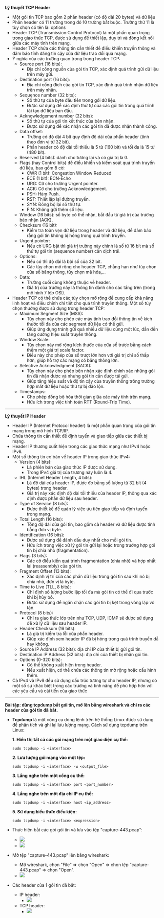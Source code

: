 **Lý thuyết TCP Header**
- Một gói tin TCP bao gồm 2 phần header (có độ dài 20 bytes) và dữ liệu
- Phần header có 11 trường trong đó 10 trường bắt buộc. Trường thứ 11 là tùy chọn có tên là: options 
- Header TCP (Transmission Control Protocol) là một phần quan trọng trong giao thức TCP, được sử dụng để thiết lập, duy trì và đóng kết nối giữa các máy tính trên mạng. 
- Header TCP chứa các thông tin cần thiết để điều khiển truyền thông và đảm bảo tính đáng tin cậy của dữ liệu trao đổi qua mạng.
- Ý nghĩa của các trường quan trọng trong header TCP:
  - Source port (16 bits): 
    - Địa chỉ cổng nguồn của gói tin TCP, xác định quá trình gửi dữ liệu trên máy gửi.
  - Destination port (16 bits):
    - Địa chỉ cổng đích của gói tin TCP, xác định quá trình nhận dữ liệu trên máy nhận.
  - Sequence number (32 bits):
    - Số thứ tự của byte đầu tiên trong gói dữ liệu. 
    - Được sử dụng để xác định thứ tự của các gói tin trong quá trình tái tạo dữ liệu ban đầu.
  - Acknowledgement number (32 bits):
    - Số thứ tự của gói tin kết thúc của bên nhận. 
    - Được sử dụng để xác nhận các gói tin đã được nhận thành công.
  - Data offset:
    - Trường có độ dài 4 bít quy định độ dài của phần header (tính theo đơn vị từ 32 bít). 
    - Phần header có độ dài tối thiểu là 5 từ (160 bit) và tối đa là 15 từ (480 bít).
  - Reserved (4 bits): dành cho tương lai và có giá trị là 0.
  - Flags (hay Control bits) để điều khiển và kiểm soát quá trình truyền dữ liệu, bao gồm 8 cờ:
    - CWR (1 bit): Congestion Window Reduced
    - ECE (1 bit): ECN-Echo
    - URG: Cờ cho trường Urgent pointer.
    - ACK: Cờ cho trường Acknowledgement.
    - PSH: Hàm Push.
    - RST: Thiết lập lại đường truyền.
    - SYN: Đồng bộ lại số thứ tự.
    - FIN: Không gửi thêm số liệu.
  - Window (16 bits): số byte có thể nhận, bắt đầu từ giá trị của trường báo nhận (ACK).
  - Checksum (16 bit):
    - Kiểm tra toàn vẹn dữ liệu trong header và dữ liệu, để đảm bảo rằng gói tin không bị hỏng trong quá trình truyền.
  - Urgent pointer:
    - Nếu cờ URG bật thì giá trị trường này chính là số từ 16 bít mà số thứ tự gói tin (sequence number) cần dịch trái.
  - Options: 
    - Nếu có thì độ dài là bội số của 32 bít.
    - Các tùy chọn mở rộng cho header TCP, chẳng hạn như tùy chọn cửa sổ băng thông, tùy chọn mã hóa,...
  - Data:
    - Trường cuối cùng không thuộc về header. 
    - Giá trị của trường này là thông tin dành cho các tầng trên (trong mô hình 7 lớp OSI).
- Header TCP có thể chứa các tùy chọn mở rộng để cung cấp khả năng linh hoạt và điều chỉnh chi tiết cho quá trình truyền thông. Một số tùy chọn thường được sử dụng trong header TCP:
  - Maximum Segment Size (MSS): 
    - Tùy chọn này cho phép các máy tính trao đổi thông tin về kích thước tối đa của các segment dữ liệu có thể gửi.
    - Giúp ứng dụng tránh gửi quá nhiều dữ liệu cùng một lúc, dẫn đến tăng cường hiệu suất truyền thông.
  - Window Scale:
    - Tùy chọn này mở rộng kích thước của cửa sổ trược bằng cách thêm một giá trị scale factor.
    - Điều này cho phép của sổ trượt lớn hơn với giá trị chỉ số thấp hơn, giúp hỗ trợ các mạng có băng thông lớn.
  - Selective Acknowledgment (SACK):
    - Tùy chọn này cho phép bên nhận xác định chính xác những gói tin đã nhận được và nhưng gói tin cần được tái gửi.
    - Giúp tăng hiệu suất và độ tin cậy của truyền thông trông trường hợp mất dữ liệu hoặc thứ tự bị đảo lộn.
  - Timestamps:
    - Cho phép đồng bộ hóa thời gian giữa các máy tính trên mạng.
    - Hữu ích trong việc tính toán RTT (Round-Trip Time).  
***
**Lý thuyết IP Header**
- Header IP (Internet Protocol header) là một phần quan trọng của gói tin mạng trong mô hình TCP/IP.
- Chứa thông tin cần thiết để định tuyến và giao tiếp giữa các thiết bị mạng.
- Header IP thương xuất hiện trong các giao thức mạng như IPv4 hoặc IPv6.
- Một số thông tin cơ bản về header IP trong giao thức IPv4:
  - Version (4 bits): 
    - Là phiên bản của giao thức IP được sử dụng.
    - Trong IPv4 giá trị của trương này luôn là 4.
  - IHL (Internet Header Length, 4 bits): 
    - Là độ dài của header IP, được đo bằng số lượng từ 32 bít (4 bytes) trong header.
    - Giá trị này xác định độ dài tối thiểu của header IP, thông qua xác định được phần dữ liệu sau header.
  - Type of Service (8 bits):
    - Được thiết kế để quản lý việc ưu tiên giao tiếp và định tuyến trong mạng.
  - Total Length (16 bits):
    - Tổng độ dài của gói tin, bao gồm cả header và dữ liệu được tính bằng đơn vị byte.
  - Identification (16 bits):
    - Được sử dụng để đánh dấu duy nhất cho mỗi gói tin.
    - Hữu ích trong việc xử lý gói tin gửi lại hoặc trong trường hợp gói tin bị chia nhỏ (fragmentation).
  - Flags (3 bits):
    - Các cờ điều kiển quá trình fragmentation (chia nhỏ) và hợp nhất lại (reassembly) của gói tin.
  - Fragment Offset (13 bits):
    - Xác định vị trí của các phần dữ liệu trong gói tin sau khi nó bị chia nhỏ, đơn vị là byte.
  - Time to Live (TLL, 8 bits):
    - Chỉ định số lượng bước lặp tối đa mà gói tin có thể đi qua trước khi bị hủy bỏ.
    - Được sử dụng để ngăn chặn các gói tin bị kẹt trong vòng lặp vô tận.
  - Protocol (8 bits):
    - Chỉ ra giao thức lớp trên như TCP, UDP, ICMP sẽ được sử dụng để xử lý dữ liệu sau header IP.
  - Header Checksum (16 bits):
    - Là giá trị kiểm tra lỗi của phần header.
    - Giúp xác định xem header IP đã bị hỏng trong quá trình truyền dẫ hay không.
  - Source IP Address (32 bits): địa chỉ IP của thiết bị gửi gói tin.
  - Destination IP Address (32 bits): địa chỉ của thiết bị nhận gói tin.
  - Options (0-320 bits): 
    - Có thể không xuất hiện trong header.
    - Nếu xuất hiện, có thể chứa các thông tin mở rộng hoặc cấu hình thêm.
- Cả IPv4 và IPv6 đều sử dụng cấu trúc tương tự cho header IP, nhưng có một số sự khác biệt trong các trường và tính năng để phù hợp hơn với các yêu cầu và cải tiến của giao thức       
***
**Bài tập: dùng tcpdump bắt gói tin, mở lên bằng wireshark và chỉ ra các header của gói tin đã bắt.**
- **Tcpdump** là một công cụ dòng lệnh trên hệ thống Linux được sử dụng để phân tích và ghi lại lưu lượng mạng. Cách sử dụng tcpdump trên Linux:
    
    **1. Hiển thị tất cả các gói mạng trên một giao diện cụ thể:**
    ```
    sudo tcpdump -i <interface>
    ```
    **2. Lưu lượng gói mạng vào một tệp:**
    ```
    sudo tcpdump -i <interface> -w <output_file>
    ```
    **3. Lắng nghe trên một cổng cụ thể:**
    ```
    sudo tcpdump -i <interface> port <port_number>
    ```
    **4. Lắng nghe trên một địa chỉ IP cụ thể:**
    ```
    sudo tcpdump -i <interface> host <ip_address>
    ```
    **5. Sử dụng biểu thức điều kiện:**
    ```
    sudo tcpdump -i <interface> <expression>
    ```
- Thực hiện bắt các gói gói tin và lưu vào tệp "capture-443.pcap":
    - ![](./../../img/tcpdump-1.png)
    - ![](./../../img/tcpdump-2.png)
- Mở tệp "capture-443.pcap" lên bằng wireshark:
  - Mở wireshark, chọn "File" => chọn "Open" => chọn tệp "capture-443.pcap" => chọn "Open".
  - ![](./../../img/tcpdump-wireshark.png)
- Các header của 1 gói tin đã bắt:
  - IP header:
    - ![](../../img/tcpdump-ip-header-1.png)
  - TCP header:
    - ![](../../img/tcpdump-tcp-header-1.png) 
